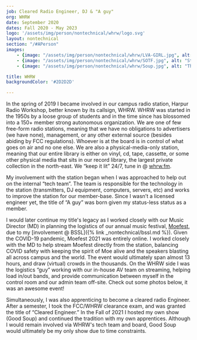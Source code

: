 ```yaml
---
job: Cleared Radio Engineer, DJ & "A guy"
org: WHRW
date: September 2020
dates: Fall 2020 - May 2023
logo: '/assets/img/person/nontechnical/whrw/logo.svg'
layout: nontechnical
section: "/#APerson"
images: 
    - {image: "/assets/img/person/nontechnical/whrw/LVA-GIRL.jpg", alt: "LVA Girl and the Waterboys performing"}
    - {image: "/assets/img/person/nontechnical/whrw/SOTF.jpg", alt: "Stay of the Fence performing"}
    - {image: "/assets/img/person/nontechnical/whrw/Soup.jpg", alt: "The Supreme Soup performing"}

title: WHRW
backgroundColor: '#2D2D2D'

---
```


In the spring of 2019 I became involved in our campus radio station, Harpur Radio Workshop, better known by its callsign, WHRW. WHRW was started in the 1950s by a loose group of students and in the time since has blossomed into a 150+ member strong autonomous organization. We are one of few free-form radio stations, meaning that we have no obligations to advertisers (we have none), management, or any other external source (besides abiding by FCC regulations). Whoever is at the board is in control of what goes on air and no one else. We are also a physical-media-only station, meaning that our entire library is either on vinyl, cd, tape, cassette, or some other physical media that sits in our record library, the largest private collection in the north-east. We “keep it lit” 24/7, tune in @ [whrw.fm](https://whrw.fm/).

My involvement with the station began when I was approached to help out on the internal “tech team”. The team is responsible for the technology in the station (transmitters, DJ equipment, computers, servers, etc) and works to improve the station for our member-base. Since I wasn’t a licensed engineer yet, the title of “A guy” was born given my status-less status as a member.

I would later continue my title's legacy as I worked closely with our Music Director (MD) in planning the logistics of our annual music festival, [Moefest](https://whrw.fm/moefest/), due to my [involvement @ BSSL]({% link _nontechnical/bssl.md %}). Given the COVID-19 pandemic, Moefest 2021 was entirely online. I worked closely with the MD to help stream Moefest directly from the station, balancing COVID safety with keeping the spirit of Moe alive and the speakers blasting all across campus and the world. The event would ultimately span almost 13 hours, and draw (virtual) crowds in the thousands. On the WHRW side I was the logistics “guy” working with our in-house AV team on streaming, helping load in/out bands, and provide communication between myself in the control room and our admin team off-site. Check out some photos below, it was an awesome event!

Simultaneously, I was also apprenticing to become a cleared radio Engineer. After a semester, I took the FCC/WHRW clearance exam, and was granted the title of “Cleared Engineer.” In the Fall of 2021 I hosted my own show (Good Soup) and continued the tradition with my own apprentices. Although I would remain involved via WHRW's tech team and board, Good Soup would ultimately be my only show due to time constraints.